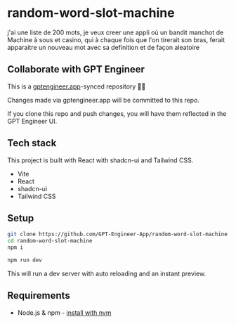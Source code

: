 # random-word-slot-machine

j'ai une liste de 200 mots, je veux creer une appli où un bandit manchot de Machine à sous et casino, qui à chaque fois que l'on tirerait son bras, ferait apparaitre un nouveau mot avec sa definition et de façon aleatoire

## Collaborate with GPT Engineer

This is a [gptengineer.app](https://gptengineer.app)-synced repository 🌟🤖

Changes made via gptengineer.app will be committed to this repo.

If you clone this repo and push changes, you will have them reflected in the GPT Engineer UI.

## Tech stack

This project is built with React with shadcn-ui and Tailwind CSS.

- Vite
- React
- shadcn-ui
- Tailwind CSS

## Setup

```sh
git clone https://github.com/GPT-Engineer-App/random-word-slot-machine.git
cd random-word-slot-machine
npm i
```

```sh
npm run dev
```

This will run a dev server with auto reloading and an instant preview.

## Requirements

- Node.js & npm - [install with nvm](https://github.com/nvm-sh/nvm#installing-and-updating)
